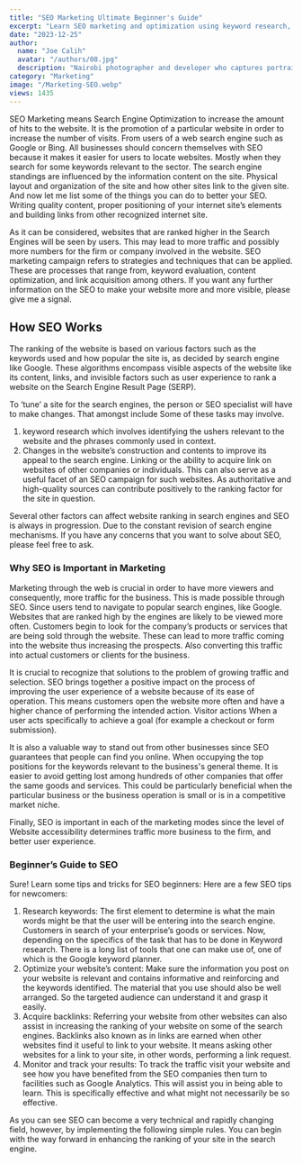 ```yaml
---
title: "SEO Marketing Ultimate Beginner's Guide"
excerpt: "Learn SEO marketing and optimization using keyword research, content optimization, link building, and improving the experience of a website."
date: "2023-12-25"
author:
  name: "Joe Calih"
  avatar: "/authors/08.jpg"
  description: "Nairobi photographer and developer who captures portraiture, landscapes, weddings, and photo studios."
category: "Marketing"
image: "/Marketing-SEO.webp"
views: 1435
---
```



SEO Marketing means Search Engine Optimization to increase the amount of hits to the website. It is the promotion of a particular website in order to increase the number of visits. From users of a web search engine such as Google or Bing. All businesses should concern themselves with SEO because it makes it easier for users to locate websites. Mostly when they search for some keywords relevant to the sector. The search engine standings are influenced by the information content on the site. Physical layout and organization of the site and how other sites link to the given site. And now let me list some of the things you can do to better your SEO. Writing quality content, proper positioning of your internet site’s elements and building links from other recognized internet site.

As it can be considered, websites that are ranked higher in the Search Engines will be seen by users. This may lead to more traffic and possibly more numbers for the firm or company involved in the website. SEO marketing campaign refers to strategies and techniques that can be applied. These are processes that range from, keyword evaluation, content optimization, and link acquisition among others. If you want any further information on the SEO to make your website more and more visible, please give me a signal.

## How SEO Works

The ranking of the website is based on various factors such as the keywords used and how popular the site is, as decided by search engine like Google. These algorithms encompass visible aspects of the website like its content, links, and invisible factors such as user experience to rank a website on the Search Engine Result Page (SERP).

To ‘tune’ a site for the search engines, the person or SEO specialist will have to make changes. That amongst include Some of these tasks may involve.

1.  keyword research which involves identifying the ushers relevant to the website and the phrases commonly used in context.
2.  Changes in the website’s construction and contents to improve its appeal to the search engine. Linking or the ability to acquire link on websites of other companies or individuals. This can also serve as a useful facet of an SEO campaign for such websites. As authoritative and high-quality sources can contribute positively to the ranking factor for the site in question.

Several other factors can affect website ranking in search engines and SEO is always in progression. Due to the constant revision of search engine mechanisms. If you have any concerns that you want to solve about SEO, please feel free to ask.

### Why SEO is Important in Marketing

Marketing through the web is crucial in order to have more viewers and consequently, more traffic for the business. This is made possible through SEO. Since users tend to navigate to popular search engines, like Google. Websites that are ranked high by the engines are likely to be viewed more often. Customers begin to look for the company’s products or services that are being sold through the website. These can lead to more traffic coming into the website thus increasing the prospects. Also converting this traffic into actual customers or clients for the business.

It is crucial to recognize that solutions to the problem of growing traffic and selection. SEO brings together a positive impact on the process of improving the user experience of a website because of its ease of operation. This means customers open the website more often and have a higher chance of performing the intended action. Visitor actions When a user acts specifically to achieve a goal (for example a checkout or form submission).

It is also a valuable way to stand out from other businesses since SEO guarantees that people can find you online. When occupying the top positions for the keywords relevant to the business's general theme. It is easier to avoid getting lost among hundreds of other companies that offer the same goods and services. This could be particularly beneficial when the particular business or the business operation is small or is in a competitive market niche.

Finally, SEO is important in each of the marketing modes since the level of Website accessibility determines traffic more business to the firm, and better user experience.

### Beginner’s Guide to SEO

Sure! Learn some tips and tricks for SEO beginners: Here are a few SEO tips for newcomers:

1.  Research keywords: The first element to determine is what the main words might be that the user will be entering into the search engine. Customers in search of your enterprise’s goods or services. Now, depending on the specifics of the task that has to be done in Keyword research. There is a long list of tools that one can make use of, one of which is the Google keyword planner.
2.  Optimize your website’s content: Make sure the information you post on your website is relevant and contains informative and reinforcing and the keywords identified. The material that you use should also be well arranged. So the targeted audience can understand it and grasp it easily.
3.  Acquire backlinks: Referring your website from other websites can also assist in increasing the ranking of your website on some of the search engines. Backlinks also known as in links are earned when other websites find it useful to link to your website. It means asking other websites for a link to your site, in other words, performing a link request.
4.  Monitor and track your results: To track the traffic visit your website and see how you have benefited from the SEO companies then turn to facilities such as Google Analytics. This will assist you in being able to learn. This is specifically effective and what might not necessarily be so effective.

As you can see SEO can become a very technical and rapidly changing field, however, by implementing the following simple rules. You can begin with the way forward in enhancing the ranking of your site in the search engine.